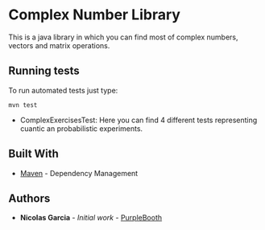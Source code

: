 # Complex Number Library

This is a java library in which you can find most of complex numbers, vectors and  matrix operations.
## Running tests
To run automated tests just type:
```
mvn test
```
* ComplexExercisesTest: Here you can find 4 different tests representing 
cuantic an probabilistic experiments.
## Built With

* [Maven](https://maven.apache.org/) - Dependency Management

## Authors

* **Nicolas Garcia** - *Initial work* - [PurpleBooth](https://github.com/nicoga97)



